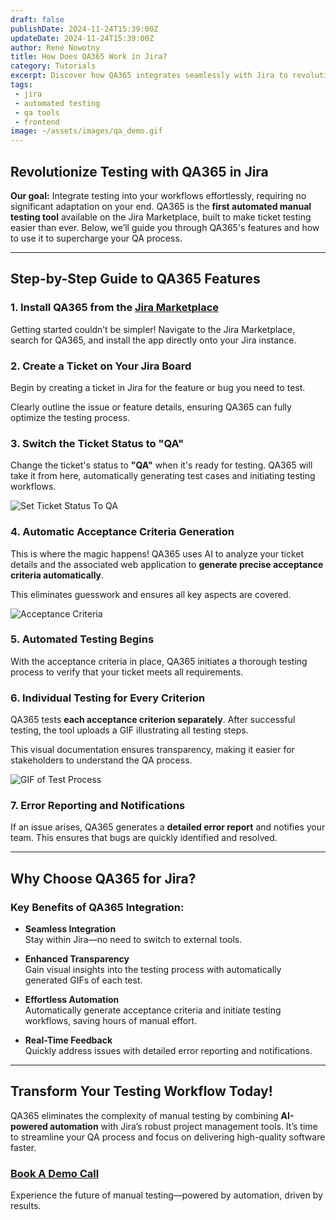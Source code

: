 ```yaml
---
draft: false
publishDate: 2024-11-24T15:39:00Z
updateDate: 2024-11-24T15:39:00Z
author: René Nowotny
title: How Does QA365 Work in Jira?
category: Tutorials
excerpt: Discover how QA365 integrates seamlessly with Jira to revolutionize manual ticket testing. Learn how to simplify your testing process with just a few clicks!
tags: 
 - jira
 - automated testing
 - qa tools
 - frontend
image: ~/assets/images/qa_demo.gif
---
```


## Revolutionize Testing with QA365 in Jira

**Our goal:** Integrate testing into your workflows effortlessly, requiring no significant adaptation on your end. QA365 is the **first automated manual testing tool** available on the Jira Marketplace, built to make ticket testing easier than ever. Below, we’ll guide you through QA365's features and how to use it to supercharge your QA process.

---

## Step-by-Step Guide to QA365 Features

### 1. Install QA365 from the [Jira Marketplace](https://marketplace.atlassian.com/search?query=qa365&product=jira)

Getting started couldn’t be simpler! Navigate to the Jira Marketplace, search for QA365, and install the app directly onto your Jira instance.  


### 2. Create a Ticket on Your Jira Board

Begin by creating a ticket in Jira for the feature or bug you need to test.  

Clearly outline the issue or feature details, ensuring QA365 can fully optimize the testing process.

### 3. Switch the Ticket Status to "QA"

Change the ticket's status to **"QA"** when it's ready for testing. QA365 will take it from here, automatically generating test cases and initiating testing workflows.  

![Set Ticket Status To QA](~/assets/images/demo/qa-jira-change-status-to-qa.png "Set Ticket Status To QA")

### 4. Automatic Acceptance Criteria Generation

This is where the magic happens! QA365 uses AI to analyze your ticket details and the associated web application to **generate precise acceptance criteria automatically**.  

This eliminates guesswork and ensures all key aspects are covered.  

![Acceptance Criteria](~/assets/images/demo/qa_demo_3_detailview_test_case_pending.png "Acceptance Criteria Automatically Generated")

### 5. Automated Testing Begins

With the acceptance criteria in place, QA365 initiates a thorough testing process to verify that your ticket meets all requirements.

### 6. Individual Testing for Every Criterion

QA365 tests **each acceptance criterion separately**. After successful testing, the tool uploads a GIF illustrating all testing steps.  

This visual documentation ensures transparency, making it easier for stakeholders to understand the QA process.

![GIF of Test Process](~/assets/images/demo/qa_demo_5_detailview_test_case_success.png "GIF of Test Process")

### 7. Error Reporting and Notifications

If an issue arises, QA365 generates a **detailed error report** and notifies your team. This ensures that bugs are quickly identified and resolved.  

---

## Why Choose QA365 for Jira?

### Key Benefits of QA365 Integration:

- **Seamless Integration**  
  Stay within Jira—no need to switch to external tools.

- **Enhanced Transparency**  
  Gain visual insights into the testing process with automatically generated GIFs of each test.

- **Effortless Automation**  
  Automatically generate acceptance criteria and initiate testing workflows, saving hours of manual effort.

- **Real-Time Feedback**  
  Quickly address issues with detailed error reporting and notifications.

---

## Transform Your Testing Workflow Today!

QA365 eliminates the complexity of manual testing by combining **AI-powered automation** with Jira’s robust project management tools. It’s time to streamline your QA process and focus on delivering high-quality software faster.  

### [Book A Demo Call](https://calendly.com/qa365/unlock-qa365-first-look)

Experience the future of manual testing—powered by automation, driven by results.
